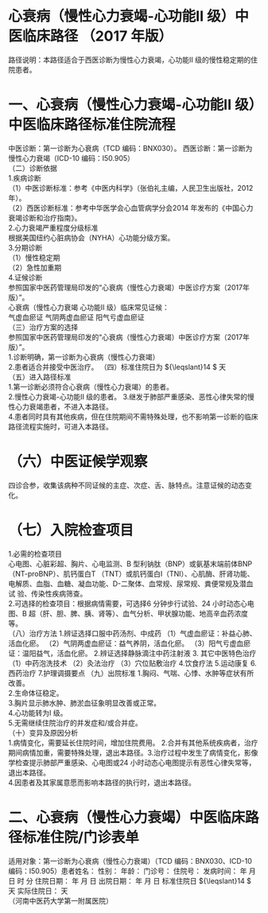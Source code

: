 # 心衰病（慢性心力衰竭-心功能II 级）中医临床路径 （2017 年版）  
路径说明：本路径适合于西医诊断为慢性心力衰竭，心功能II 级的慢性稳定期的住院患者。  
# 一、心衰病（慢性心力衰竭-心功能II 级）中医临床路径标准住院流程  
中医诊断：第一诊断为心衰病（TCD 编码：BNX030）。 西医诊断：第一诊断为慢性心力衰竭（ICD-10 编码：I50.905）  
（二）诊断依据  
1.疾病诊断  
（1）中医诊断标准：参考《中医内科学》（张伯礼主编，人民卫生出版社，2012 年）。  
（2）西医诊断标准：参考中华医学会心血管病学分会2014 年发布的《中国心力衰竭诊断和治疗指南》。  
2.心力衰竭严重程度分级标准  
根据美国纽约心脏病协会（NYHA）心功能分级方案。  
3.分期诊断  
（1）慢性稳定期  
（2）急性加重期  
4.证候诊断  
参照国家中医药管理局印发的“心衰病（慢性心力衰竭）中医诊疗方案（2017年版）”。  
心衰病（慢性心力衰竭 心功能II 级）临床常见证候：  
气虚血瘀证  气阴两虚血瘀证  阳气亏虚血瘀证  
（三）治疗方案的选择  
参照国家中医药管理局印发的“心衰病（慢性心力衰竭）中医诊疗方案（2017年版）”。  
1.诊断明确，第一诊断为心衰病（慢性心力衰竭）  
2.患者适合并接受中医治疗。 （四）标准住院日为 ${\leqslant}14 $ 天  
（五）进入路径标准  
1.第一诊断必须符合心衰病（慢性心力衰竭）的患者。  
2.慢性心力衰竭-心功能II 级的患者。 3.继发于肺部严重感染、恶性心律失常的慢性心力衰竭患者，不进入本路径。  
4.患者同时具有其他疾病，但在住院期间不需特殊处理，也不影响第一诊断的临床路径流程实施时，可进入本路径。  
# （六）中医证候学观察  
四诊合参，收集该病种不同证候的主症、次症、舌、脉特点。注意证候的动态变化。  
# （七）入院检查项目  
1.必需的检查项目  
心电图、心脏彩超、胸片、心电监测、B 型利钠肽（BNP）或氨基末端前体BNP（NT-proBNP）、肌钙蛋白T （TNT）或肌钙蛋白I（TNI）、心肌酶、肝肾功能、电解质、血脂、血糖、凝血功能、D-二聚体、血常规、尿常规、粪便常规及潜血试 验、传染性疾病筛查。  
2.可选择的检查项目：根据病情需要，可选择6 分钟步行试验、24 小时动态心电图、B 超（肝、胆、脾、胰、肾等）、血气分析、甲状腺功能、地高辛血药浓度等。  
（八）治疗方法   1.辨证选择口服中药汤剂、中成药  （1）气虚血瘀证：补益心肺、活血化瘀。   （2）气阴两虚血瘀证：益气养阴，活血化瘀。  （3）阳气亏虚血瘀证：温阳益气，活血化瘀。  2.辨证选择静脉滴注中药注射液   3. 其它中医特色治疗  （1）中药泡洗技术  （2）灸法治疗  （3）穴位贴敷治疗   4.饮食疗法  5.运动康复  6.西药治疗   7.护理调摄要点  （九）出院标准  1.胸闷、气喘、心悸、水肿等症状有所改善。  
2.生命体征稳定。  
3.胸片显示肺水肿、肺淤血征象明显改善或正常。  
4.心功能转为I 级。  
5.无需继续住院治疗的并发症和/或合并症。  
（十）变异及原因分析  
1.病情变化，需要延长住院时间，增加住院费用。 2.合并有其他系统疾病者，治疗期间病情加重，需要特殊处理，退出本路径。3.治疗过程中发生了病情变化，影像学检查提示肺部严重感染、心电图或24 小时动态心电图提示有恶性心律失常等，退出本路径。  
4.因患者及其家属意愿而影响本路径的执行时，退出本路径。  
# 二、心衰病（慢性心力衰竭）中医临床路径标准住院/门诊表单  
适用对象：第一诊断为心衰病（慢性心力衰竭）（TCD 编码：BNX030、ICD-10 编码：I50.905）患者姓名：          性别：    年龄：    门诊号：         住院号：            发病时间：   年  月  日  时  分  住院日期：   年  月  日 出院日期：   年  月   日 标准住院日 ${\leqslant}14 $ 天               实际住院日：     天  
（河南中医药大学第一附属医院）  